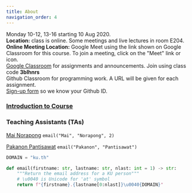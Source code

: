 ```yaml
---
title: About
navigation_order: 4
---
```


Monday 10-12, 13-16 starting 10 Aug 2020.   
**Location:** class is online. Some meetings and live lectures in room E204.     
**Online Meeting Location:** Google Meet using the link shown on Google Classroom for this course. To join a meeting, click on the "Meet" link or icon.    
[Google Classroom](https://classroom.google.com) for assignments and announcements. Join using class code **3blhnrs**    
Github Classroom for programming work. A URL will be given for each assignment.    
[Sign-up form](https://forms.gle/fh9SqvmA9yPh1ur6A) so we know your Github ID.

### [Introduction to Course](introduction/index)

### Teaching Assistants (TAs)

[Mai Norapong](https://github.com/MaiNorapong)  `email("Mai", "Norapong", 2)`

[Pakanon Pantisawat](https://github.com/pknn) `email("Pakanon", "Pantisawat")`

```python
DOMAIN = "ku.th"

def email(firstname: str, lastname: str, nlast: int = 1) -> str:
    """Return the email address for a KU person"""
    # \u0040 is Unicode for 'at' symbol
    return f"{firstname}.{lastname[0:nlast]}\u0040{DOMAIN}"
```

